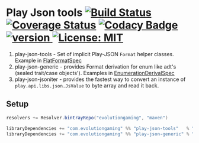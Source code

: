 # Play Json tools [![Build Status](https://travis-ci.org/evolution-gaming/play-json-tools.svg)](https://travis-ci.org/evolution-gaming/play-json-tools) [![Coverage Status](https://coveralls.io/repos/evolution-gaming/play-json-tools/badge.svg)](https://coveralls.io/r/evolution-gaming/play-json-tools) [![Codacy Badge](https://api.codacy.com/project/badge/Grade/c158d2f8c65147b18ab0a958876322cf)](https://www.codacy.com/app/evolution-gaming/play-json-tools?utm_source=github.com&amp;utm_medium=referral&amp;utm_content=evolution-gaming/play-json-tools&amp;utm_campaign=Badge_Grade) [ ![version](https://api.bintray.com/packages/evolutiongaming/maven/play-json-tools/images/download.svg) ](https://bintray.com/evolutiongaming/maven/play-json-tools/_latestVersion) [![License: MIT](https://img.shields.io/badge/License-MIT-yellowgreen.svg)](https://opensource.org/licenses/MIT)

1. play-json-tools - Set of implicit Play-JSON `Format` helper classes. Example in [FlatFormatSpec](play-json-tools/src/test/scala/com/evolutiongaming/util/FlatFormatSpec.scala)
1. play-json-generic - provides Format derivation for enum like adt's (sealed trait/case objects'). Examples in [EnumerationDerivalSpec](play-json-generic/src/test/scala/com/evolutiongaming/util/generic/EnumerationDerivalSpec.scala)
1. play-json-jsoniter - provides the fastest way to convert an instance of `play.api.libs.json.JsValue` to byte array and read it back.

## Setup

```scala
resolvers += Resolver.bintrayRepo("evolutiongaming", "maven")

libraryDependencies += "com.evolutiongaming" %% "play-json-tools"   % "0.3.13"
libraryDependencies += "com.evolutiongaming" %% "play-json-generic" % "0.3.13"
```
